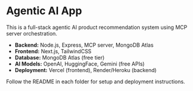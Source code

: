 # Agentic AI App

This is a full-stack agentic AI product recommendation system using MCP server orchestration.

- **Backend:** Node.js, Express, MCP server, MongoDB Atlas
- **Frontend:** Next.js, TailwindCSS
- **Database:** MongoDB Atlas (free tier)
- **AI Models:** OpenAI, HuggingFace, Gemini (free APIs)
- **Deployment:** Vercel (frontend), Render/Heroku (backend)

Follow the README in each folder for setup and deployment instructions.
